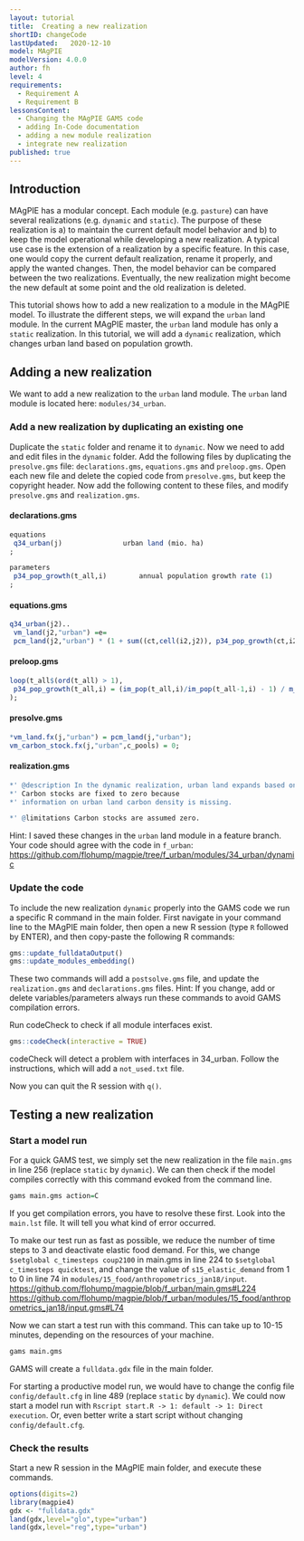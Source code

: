 ```yaml
---
layout: tutorial
title:  Creating a new realization
shortID: changeCode
lastUpdated:   2020-12-10
model: MAgPIE
modelVersion: 4.0.0
author: fh
level: 4
requirements:
  - Requirement A
  - Requirement B
lessonsContent:
  - Changing the MAgPIE GAMS code
  - adding In-Code documentation
  - adding a new module realization
  - integrate new realization
published: true
---
```


## Introduction

MAgPIE has a modular concept. Each module (e.g. `pasture`) can have
several realizations (e.g. `dynamic` and `static`). The purpose of these
realization is a) to maintain the current default model behavior and b)
to keep the model operational while developing a new realization. A
typical use case is the extension of a realization by a specific
feature. In this case, one would copy the current default realization,
rename it properly, and apply the wanted changes. Then, the model
behavior can be compared between the two realizations. Eventually, the
new realization might become the new default at some point and the old
realization is deleted.

This tutorial shows how to add a new realization to a module in the
MAgPIE model. To illustrate the different steps, we will expand the
`urban` land module. In the current MAgPIE master, the `urban` land
module has only a `static` realization. In this tutorial, we will add a
`dynamic` realization, which changes urban land based on population
growth.

## Adding a new realization

We want to add a new realization to the `urban` land module. The `urban`
land module is located here: `modules/34_urban`.

### Add a new realization by duplicating an existing one

Duplicate the `static` folder and rename it to `dynamic`. Now we need to
add and edit files in the `dynamic` folder. Add the following files by
duplicating the `presolve.gms` file: `declarations.gms`, `equations.gms`
and `preloop.gms`. Open each new file and delete the copied code from
`presolve.gms`, but keep the copyright header. Now add the following
content to these files, and modify `presolve.gms` and `realization.gms`.

#### declarations.gms

``` r
equations
 q34_urban(j)               urban land (mio. ha)
;

parameters
 p34_pop_growth(t_all,i)        annual population growth rate (1)
;
```

#### equations.gms

``` r
q34_urban(j2)..
 vm_land(j2,"urban") =e=
 pcm_land(j2,"urban") * (1 + sum((ct,cell(i2,j2)), p34_pop_growth(ct,i2)) * m_timestep_length);
```

#### preloop.gms

``` r
loop(t_all$(ord(t_all) > 1),
 p34_pop_growth(t_all,i) = (im_pop(t_all,i)/im_pop(t_all-1,i) - 1) / m_yeardiff(t_all);
);
```

#### presolve.gms

``` r
*vm_land.fx(j,"urban") = pcm_land(j,"urban");
vm_carbon_stock.fx(j,"urban",c_pools) = 0;
```

#### realization.gms

``` r
*' @description In the dynamic realization, urban land expands based on population growth.
*' Carbon stocks are fixed to zero because
*' information on urban land carbon density is missing.

*' @limitations Carbon stocks are assumed zero.
```

Hint: I saved these changes in the `urban` land module in a feature
branch. Your code should agree with the code in `f_urban`:
<https://github.com/flohump/magpie/tree/f_urban/modules/34_urban/dynamic>

### Update the code

To include the new realization `dynamic` properly into the GAMS code we
run a specific R command in the main folder. First navigate in your
command line to the MAgPIE main folder, then open a new R session (type
`R` followed by ENTER), and then copy-paste the following R commands:

``` r
gms::update_fulldataOutput()
gms::update_modules_embedding()
```

These two commands will add a `postsolve.gms` file, and update the
`realization.gms` and `declarations.gms` files. Hint: If you change, add
or delete variables/parameters always run these commands to avoid GAMS
compilation errors.

Run codeCheck to check if all module interfaces exist.

``` r
gms::codeCheck(interactive = TRUE)
```

codeCheck will detect a problem with interfaces in 34\_urban. Follow the
instructions, which will add a `not_used.txt` file.

Now you can quit the R session with `q()`.

## Testing a new realization

### Start a model run

For a quick GAMS test, we simply set the new realization in the file
`main.gms` in line 256 (replace `static` by `dynamic`). We can then
check if the model compiles correctly with this command evoked from the
command line.

``` r
gams main.gms action=C
```

If you get compilation errors, you have to resolve these first. Look
into the `main.lst` file. It will tell you what kind of error occurred.

To make our test run as fast as possible, we reduce the number of time
steps to 3 and deactivate elastic food demand. For this, we change
`$setglobal c_timesteps coup2100` in main.gms in line 224 to `$setglobal
c_timesteps quicktest`, and change the value of `s15_elastic_demand`
from 1 to 0 in line 74 in `modules/15_food/anthropometrics_jan18/input`.
<https://github.com/flohump/magpie/blob/f_urban/main.gms#L224>
<https://github.com/flohump/magpie/blob/f_urban/modules/15_food/anthropometrics_jan18/input.gms#L74>

Now we can start a test run with this command. This can take up to 10-15
minutes, depending on the resources of your machine.

``` r
gams main.gms
```

GAMS will create a `fulldata.gdx` file in the main folder.

For starting a productive model run, we would have to change the config
file `config/default.cfg` in line 489 (replace `static` by `dynamic`).
We could now start a model run with `Rscript start.R -> 1: default -> 1:
Direct execution`. Or, even better write a start script without changing
`config/default.cfg`.

### Check the results

Start a new R session in the MAgPIE main folder, and execute these
commands.

``` r
options(digits=2)
library(magpie4)
gdx <- "fulldata.gdx"
land(gdx,level="glo",type="urban")
land(gdx,level="reg",type="urban")
```
